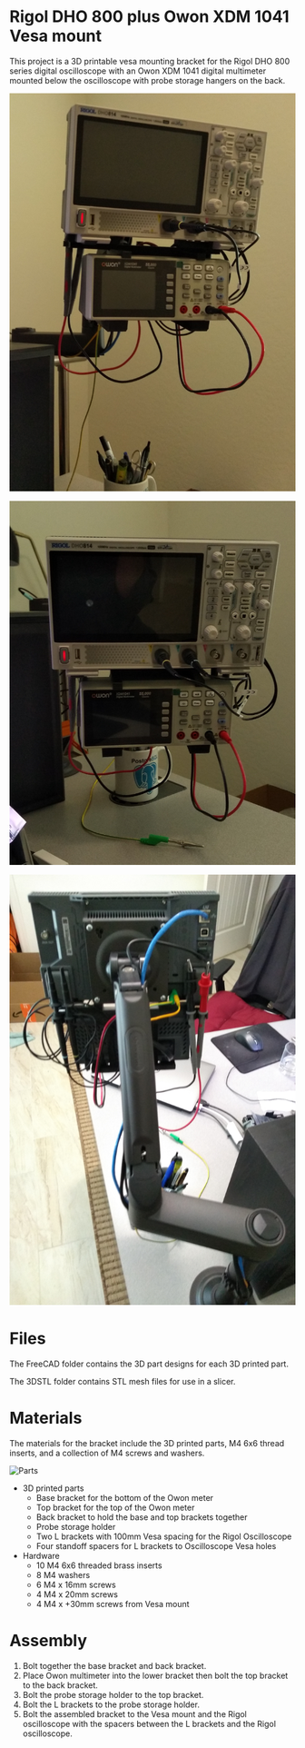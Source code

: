 # Rigol DHO 800 plus Owon XDM 1041 Vesa mount

This project is a 3D printable vesa mounting bracket for the Rigol DHO 800 series 
digital oscilloscope with an Owon XDM 1041 digital multimeter mounted below the 
oscilloscope with probe storage hangers on the back.


![Front view](./pictures/front.png)

![Lowered view](./pictures/lowered.png)

![Back view](./pictures/back.png)


# Files

The FreeCAD folder contains the 3D part designs for each 3D printed part.

The 3DSTL folder contains STL mesh files for use in a slicer.


# Materials

The materials for the bracket include the 3D printed parts, M4 6x6 thread inserts,
and a collection of M4 screws and washers.

![Parts](./pictures/parts.png)

* 3D printed parts
  * Base bracket for the bottom of the Owon meter
  * Top bracket for the top of the Owon meter
  * Back bracket to hold the base and top brackets together
  * Probe storage holder
  * Two L brackets with 100mm Vesa spacing for the Rigol Oscilloscope
  * Four standoff spacers for L brackets to Oscilloscope Vesa holes
* Hardware
  * 10 M4 6x6 threaded brass inserts
  * 8 M4 washers
  * 6 M4 x 16mm screws
  * 4 M4 x 20mm screws
  * 4 M4 x +30mm screws from Vesa mount


# Assembly

1. Bolt together the base bracket and back bracket.
2. Place Owon multimeter into the lower bracket then bolt the top bracket to the back bracket.
3. Bolt the probe storage holder to the top bracket.
4. Bolt the L brackets to the probe storage holder.
5. Bolt the assembled bracket to the Vesa mount and the Rigol oscilloscope with the spacers between the L brackets and the Rigol oscilloscope.

